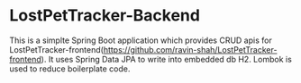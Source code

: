 # LostPetTracker-Backend

This is a simplte Spring Boot application which provides CRUD apis for LostPetTracker-frontend(https://github.com/ravin-shah/LostPetTracker-frontend). 
It uses Spring Data JPA to write into embedded db H2. Lombok is used to reduce boilerplate code. 
